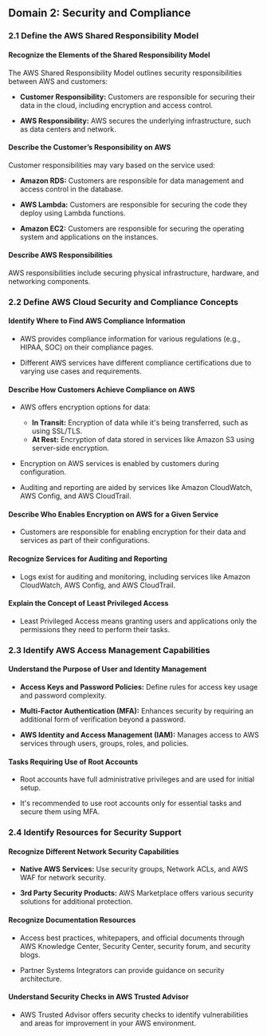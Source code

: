## Domain 2: Security and Compliance

### 2.1 Define the AWS Shared Responsibility Model

#### Recognize the Elements of the Shared Responsibility Model

The AWS Shared Responsibility Model outlines security responsibilities between AWS and customers:

- **Customer Responsibility:** Customers are responsible for securing their data in the cloud, including encryption and access control.

- **AWS Responsibility:** AWS secures the underlying infrastructure, such as data centers and network.

#### Describe the Customer’s Responsibility on AWS

Customer responsibilities may vary based on the service used:

- **Amazon RDS:** Customers are responsible for data management and access control in the database.

- **AWS Lambda:** Customers are responsible for securing the code they deploy using Lambda functions.

- **Amazon EC2:** Customers are responsible for securing the operating system and applications on the instances.

#### Describe AWS Responsibilities

AWS responsibilities include securing physical infrastructure, hardware, and networking components.

### 2.2 Define AWS Cloud Security and Compliance Concepts

#### Identify Where to Find AWS Compliance Information

- AWS provides compliance information for various regulations (e.g., HIPAA, SOC) on their compliance pages.

- Different AWS services have different compliance certifications due to varying use cases and requirements.

#### Describe How Customers Achieve Compliance on AWS

- AWS offers encryption options for data:
  - **In Transit:** Encryption of data while it's being transferred, such as using SSL/TLS.
  - **At Rest:** Encryption of data stored in services like Amazon S3 using server-side encryption.

- Encryption on AWS services is enabled by customers during configuration.

- Auditing and reporting are aided by services like Amazon CloudWatch, AWS Config, and AWS CloudTrail.

#### Describe Who Enables Encryption on AWS for a Given Service

- Customers are responsible for enabling encryption for their data and services as part of their configurations.

#### Recognize Services for Auditing and Reporting

- Logs exist for auditing and monitoring, including services like Amazon CloudWatch, AWS Config, and AWS CloudTrail.

#### Explain the Concept of Least Privileged Access

- Least Privileged Access means granting users and applications only the permissions they need to perform their tasks.

### 2.3 Identify AWS Access Management Capabilities

#### Understand the Purpose of User and Identity Management

- **Access Keys and Password Policies:** Define rules for access key usage and password complexity.

- **Multi-Factor Authentication (MFA):** Enhances security by requiring an additional form of verification beyond a password.

- **AWS Identity and Access Management (IAM):** Manages access to AWS services through users, groups, roles, and policies.

#### Tasks Requiring Use of Root Accounts

- Root accounts have full administrative privileges and are used for initial setup.

- It's recommended to use root accounts only for essential tasks and secure them using MFA.

### 2.4 Identify Resources for Security Support

#### Recognize Different Network Security Capabilities

- **Native AWS Services:** Use security groups, Network ACLs, and AWS WAF for network security.

- **3rd Party Security Products:** AWS Marketplace offers various security solutions for additional protection.

#### Recognize Documentation Resources

- Access best practices, whitepapers, and official documents through AWS Knowledge Center, Security Center, security forum, and security blogs.

- Partner Systems Integrators can provide guidance on security architecture.

#### Understand Security Checks in AWS Trusted Advisor

- AWS Trusted Advisor offers security checks to identify vulnerabilities and areas for improvement in your AWS environment.

